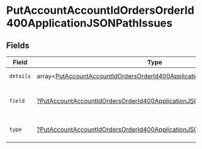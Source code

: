 # PutAccountAccountIdOrdersOrderId400ApplicationJSONPathIssues


## Fields

| Field                                                                                                                                                                        | Type                                                                                                                                                                         | Required                                                                                                                                                                     | Description                                                                                                                                                                  | Example                                                                                                                                                                      |
| ---------------------------------------------------------------------------------------------------------------------------------------------------------------------------- | ---------------------------------------------------------------------------------------------------------------------------------------------------------------------------- | ---------------------------------------------------------------------------------------------------------------------------------------------------------------------------- | ---------------------------------------------------------------------------------------------------------------------------------------------------------------------------- | ---------------------------------------------------------------------------------------------------------------------------------------------------------------------------- |
| `details`                                                                                                                                                                    | array<[PutAccountAccountIdOrdersOrderId400ApplicationJSONPathIssuesDetails](../../models/operations/PutAccountAccountIdOrdersOrderId400ApplicationJSONPathIssuesDetails.md)> | :heavy_minus_sign:                                                                                                                                                           | N/A                                                                                                                                                                          | String must contain at least 1 character(s)                                                                                                                                  |
| `field`                                                                                                                                                                      | [?PutAccountAccountIdOrdersOrderId400ApplicationJSONPathIssuesField](../../models/operations/PutAccountAccountIdOrdersOrderId400ApplicationJSONPathIssuesField.md)           | :heavy_minus_sign:                                                                                                                                                           | It shows which field is/are missing.                                                                                                                                         | reference.referenceNo                                                                                                                                                        |
| `type`                                                                                                                                                                       | [?PutAccountAccountIdOrdersOrderId400ApplicationJSONPathIssuesType](../../models/operations/PutAccountAccountIdOrdersOrderId400ApplicationJSONPathIssuesType.md)             | :heavy_minus_sign:                                                                                                                                                           | It shows what is expecting.                                                                                                                                                  | tooSmall                                                                                                                                                                     |